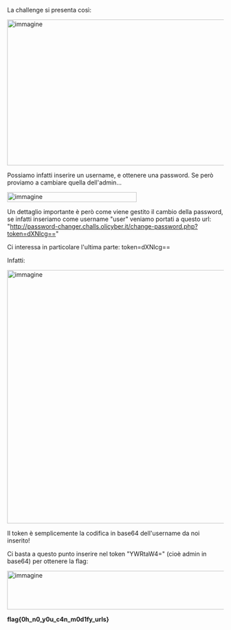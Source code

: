 La challenge si presenta così:

<img width="572" height="339" alt="immagine" src="https://github.com/user-attachments/assets/45a7db0f-797e-4fe7-a508-35af9e2800f5" />

Possiamo infatti inserire un username, e ottenere una password. Se però proviamo a cambiare quella dell'admin...

<img width="301" height="23" alt="immagine" src="https://github.com/user-attachments/assets/588f5e85-891d-43e0-8104-cd3f6ffeb671" />

Un dettaglio importante è però come viene gestito il cambio della password, se infatti inseriamo come username "user" veniamo portati a questo url: "http://password-changer.challs.olicyber.it/change-password.php?token=dXNlcg=="

Ci interessa in particolare l'ultima parte: token=dXNlcg==

Infatti:

<img width="1525" height="589" alt="immagine" src="https://github.com/user-attachments/assets/389b9491-39ca-49e0-a7d5-9c72a833e94c" />

Il token è semplicemente la codifica in base64 dell'username da noi inserito!

Ci basta a questo punto inserire nel token "YWRtaW4=" (cioè admin in base64) per ottenere la flag:

<img width="1029" height="90" alt="immagine" src="https://github.com/user-attachments/assets/69ca40b4-5dee-4d60-9a0b-c0a167b6088f" />

**flag{0h_n0_y0u_c4n_m0d1fy_urls}**
